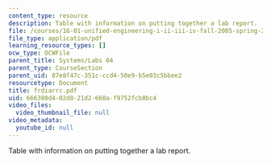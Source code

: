 ```yaml
---
content_type: resource
description: Table with information on putting together a lab report.
file: /courses/16-01-unified-engineering-i-ii-iii-iv-fall-2005-spring-2006/666380d402d821d2660af9752fcb8bc4_frdiarrc.pdf
file_type: application/pdf
learning_resource_types: []
ocw_type: OCWFile
parent_title: Systems/Labs 04
parent_type: CourseSection
parent_uid: 87e8f47c-351c-ccd4-50e9-b5e03c5bbee2
resourcetype: Document
title: frdiarrc.pdf
uid: 666380d4-02d8-21d2-660a-f9752fcb8bc4
video_files:
  video_thumbnail_file: null
video_metadata:
  youtube_id: null
---
```

Table with information on putting together a lab report.

